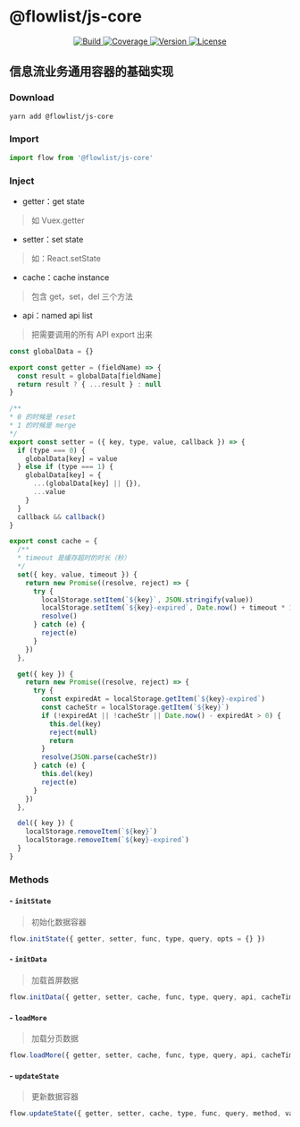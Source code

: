 # @flowlist/js-core

<p align="center">
    <a target="_blank" href="https://travis-ci.org/github/flowlist/js-core">
        <img alt="Build" src="https://travis-ci.org/flowlist/js-core.svg?branch=master" />
    </a>
    <a target="_blank" href="https://codecov.io/gh/flowlist/js-core">
        <img alt="Coverage" src="https://codecov.io/gh/flowlist/js-core/branch/master/graph/badge.svg" />
    </a>
    <a target="_blank" href="https://www.npmjs.com/package/@flowlist/js-core">
        <img alt="Version" src="https://badge.fury.io/js/%40flowlist%2Fjs-core.svg" />
    </a>
    <a target="_blank" href="https://github.com/flowlist/js-core/blob/master/LICENSE">
        <img alt="License" src="https://gitlicense.com/badge/flowlist/js-core"/>
    </a>
</p>

## 信息流业务通用容器的基础实现

### Download

``` bash
yarn add @flowlist/js-core
```

### Import
```javascript
import flow from '@flowlist/js-core'
```

### Inject

- getter：get state
> 如 Vuex.getter

- setter：set state
> 如：React.setState

- cache：cache instance
> 包含 get<Promise>，set<Promise>，del 三个方法

- api：named api list
> 把需要调用的所有 API export 出来

```javascript
const globalData = {}

export const getter = (fieldName) => {
  const result = globalData[fieldName]
  return result ? { ...result } : null
}

/**
* 0 的时候是 reset
* 1 的时候是 merge
*/
export const setter = ({ key, type, value, callback }) => {
  if (type === 0) {
    globalData[key] = value
  } else if (type === 1) {
    globalData[key] = {
      ...(globalData[key] || {}),
      ...value
    }
  }
  callback && callback()
}

export const cache = {
  /**
  * timeout 是缓存超时的时长（秒）
  */
  set({ key, value, timeout }) {
    return new Promise((resolve, reject) => {
      try {
        localStorage.setItem(`${key}`, JSON.stringify(value))
        localStorage.setItem(`${key}-expired`, Date.now() + timeout * 1000)
        resolve()
      } catch (e) {
        reject(e)
      }
    })
  },

  get({ key }) {
    return new Promise((resolve, reject) => {
      try {
        const expiredAt = localStorage.getItem(`${key}-expired`)
        const cacheStr = localStorage.getItem(`${key}`)
        if (!expiredAt || !cacheStr || Date.now() - expiredAt > 0) {
          this.del(key)
          reject(null)
          return
        }
        resolve(JSON.parse(cacheStr))
      } catch (e) {
        this.del(key)
        reject(e)
      }
    })
  },

  del({ key }) {
    localStorage.removeItem(`${key}`)
    localStorage.removeItem(`${key}-expired`)
  }
}
```

### Methods

#### - `initState`

> 初始化数据容器

```javascript
flow.initState({ getter, setter, func, type, query, opts = {} })
```

#### - `initData`

> 加载首屏数据

```javascript
flow.initData({ getter, setter, cache, func, type, query, api, cacheTimeout, uniqueKey, callback })
```

#### - `loadMore`

> 加载分页数据

```javascript
flow.loadMore({ getter, setter, cache, func, type, query, api, cacheTimeout, uniqueKey, errorRetry, callback })
```

#### - `updateState`

> 更新数据容器

```javascript
flow.updateState({ getter, setter, cache, type, func, query, method, value, id, uniqueKey, changeKey, cacheTimeout })
```
